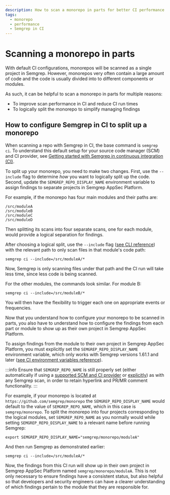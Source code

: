 ```yaml
---
description: How to scan a monorepo in parts for better CI performance and clearer findings organization
tags:
  - monorepo
  - performance
  - Semgrep in CI
---
```


# Scanning a monorepo in parts

With default CI configurations, monorepos will be scanned as a single project in Semgrep. However, monorepos very often contain a large amount of code and the code is usually divided into to different components or modules.

As such, it can be helpful to scan a monorepo in parts for multiple reasons:

* To improve scan performance in CI and reduce CI run times
* To logically split the monorepo to simplify managing findings

## How to configure Semgrep in CI to split up a monorepo

When scanning a repo with Semgrep in CI, the base command is `semgrep ci`. To understand this default setup for your source code manager (SCM) and CI provider, see [Getting started with Semgrep in continuous integration (CI)](/deployment/add-semgrep-to-ci).

To split up your monorepo, you need to make two changes. First, use the `--include` flag to determine *how* you want to logically split up the code. Second, update the `SEMGREP_REPO_DISPLAY_NAME` environment variable to assign findings to separate projects in Semgrep AppSec Platform. 

For example, if the monorepo has four main modules and their paths are:

    /src/moduleA
    /src/moduleB
    /src/moduleC
    /src/moduleD

Then splitting its scans into four separate scans, one for each module, would provide a logical separation for findings.

After choosing a logical split, use the `--include` flag ([see CLI reference](/docs/cli-reference)) with the relevant path to only scan files in that module's code path:

    semgrep ci --include=/src/moduleA/*

Now, Semgrep is only scanning files under that path and the CI run will take less time, since less code is being scanned.

For the other modules, the commands look similar. For module B:

    semgrep ci --include=/src/moduleB/*

You will then have the flexibility to trigger each one on appropriate events or frequencies.

Now that you understand how to configure your monorepo to be scanned in parts, you also have to understand how to configure the findings from each part or module to show up as their own project in Semgrep AppSec Platform.

To assign findings from the module to their own project in Semgrep AppSec Platform, you must explicitly set the `SEMGREP_REPO_DISPLAY_NAME` environment variable, which only works with Semgrep versions 1.61.1 and later ([see CI environment variables reference](/docs/semgrep-ci/ci-environment-variables#semgrep_repo_display_name)).

:::info
Ensure that `SEMGREP_REPO_NAME` is still properly set (either automatically if using a [supported SCM and CI provider](/docs/semgrep-ci/sample-ci-configs#feature-support) or [explicitly](/docs/semgrep-ci/ci-environment-variables#semgrep_repo_name)) as with any Semgrep scan, in order to retain hyperlink and PR/MR comment functionality.
:::

For example, if your monorepo is located at `https://github.com/semgrep/monorepo` the `SEMGREP_REPO_DISPLAY_NAME` would default to the value of `SEMGREP_REPO_NAME`, which in this case is `semgrep/monorepo`. To split the monorepo into four projects corresponding to the logical modules, set `SEMGREP_REPO_NAME` as you normally would while setting `SEMGREP_REPO_DISPLAY_NAME` to a relevant name before running Semgrep:

    export SEMGREP_REPO_DISPLAY_NAME="semgrep/monorepo/moduleA"

And then run Semgrep as demonstrated earlier:

    semgrep ci --include=/src/moduleA/*

Now, the findings from this CI run will show up in their own project in Semgrep AppSec Platform named `semgrep/monorepo/moduleA`. This is not only necessary to ensure findings have a consistent status, but also helpful so that developers and security engineers can have a clearer understanding of which findings pertain to the module that they are responsible for.
